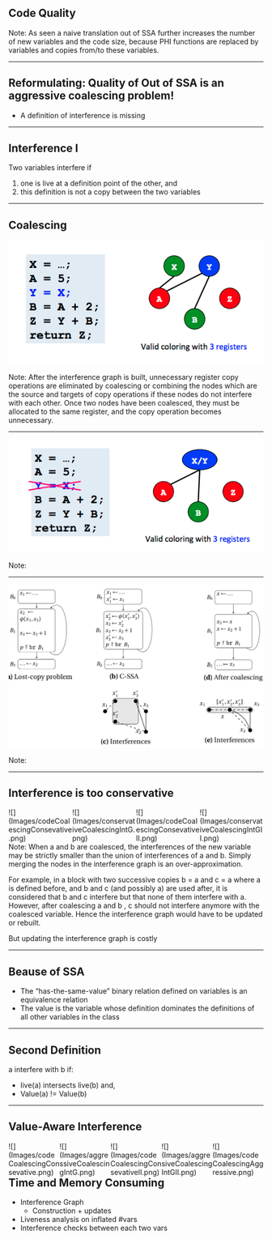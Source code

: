 ## Code Quality

Note:
As seen a naive translation out of SSA further increases the number of new variables and the code size, 
because PHI functions are replaced by variables and copies from/to these variables.

---

## Reformulating: Quality of Out of SSA is an aggressive **coalescing** problem! 

* A definition of interference is missing <!-- .element: class="fragment" -->

---

## Interference I

Two variables interfere if 
1. one is live at a definition point of the other, and 
2. this definition is not a copy between the two variables

---

## Coalescing

![](Images/notCoalescing.png) <!-- .element height="20%" width="85%" style="background:none; border:none; box-shadow:none;"-->

Note:
After the interference graph is built, unnecessary
register copy operations are eliminated by coalescing
or combining the nodes which are the source and targets
of copy operations if these nodes do not interfere with each other.
Once two nodes have been coalesced, they must be allocated to the same 
register, and the copy operation becomes unnecessary.

---

![](Images/Coalescing.png) <!-- .element height="20%" width="85%" style="background:none; border:none; box-shadow:none;"-->

Note:

---

![](Images/coalescingII.png) <!-- .element height="20%" width="85%" style="background:none; border:none; box-shadow:none;"-->

Note:

---

## Interference is too conservative
<div style="float: left; width: 25%">
![](Images/codeCoalescingConsevative.png) <!-- .element height="40%" style="background:none; border:none; box-shadow:none;"-->
</div> <!-- .element: class="fragment" -->
<div style="float: left; width: 25%">
![](Images/conservativeCoalescingIntG.png) <!-- .element height="30%" style="background:none; border:none; box-shadow:none;"-->
</div> <!-- .element: class="fragment" -->
<div style="float: left; width: 25%">
![](Images/codeCoalescingConsevativeII.png) <!-- .element height="40%" style="background:none; border:none; box-shadow:none;"-->
</div> <!-- .element: class="fragment" -->
<div style="float: left; width: 25%">
![](Images/conservativeCoalescingIntGII.png) <!-- .element height="10%" style="background:none; border:none; box-shadow:none;"-->
</div> <!-- .element: class="fragment" -->

Note:
When a and b are coalesced, the interferences of the new variable may be strictly smaller than the union of interferences of a and b. Simply merging the nodes in the interference graph is an over-approximation. 

For example, in a block with two successive copies b = a and c = a where a is defined before, and b and c (and possibly a) are used after, it is considered that b and c interfere but that none of them interfere with a. However, after coalescing a and b , c should not interfere anymore with the coalesced variable. Hence the interference graph would have to be updated or rebuilt.

But updating the interference graph is costly

---

## Beause of SSA

- The “has-the-same-value” binary relation defined on variables is an equivalence relation <!-- .element: class="fragment" -->
- The value is the variable whose definition dominates the definitions of all other variables in the class <!-- .element: class="fragment" -->

---

## Second Definition

a interfere with b if: 
- live(a) intersects live(b) and,
- Value(a) != Value(b)

---

## Value-Aware Interference

<div style="float: left; width: 20%">
![](Images/codeCoalescingConsevative.png) <!-- .element height="40%" style="background:none; border:none; box-shadow:none;"-->
</div> <!-- .element: class="fragment" -->
<div style="float: left; width: 20%">
![](Images/aggressiveCoalescingIntG.png) <!-- .element height="30%" style="background:none; border:none; box-shadow:none;"-->
</div> <!-- .element: class="fragment" -->
<div style="float: left; width: 20%">
![](Images/codeCoalescingConsevativeII.png) <!-- .element height="40%" style="background:none; border:none; box-shadow:none;"-->
</div> <!-- .element: class="fragment" -->
<div style="float: left; width: 20%">
![](Images/aggresiveCoalescingIntGII.png) <!-- .element height="10%" style="background:none; border:none; box-shadow:none;"-->
</div> <!-- .element: class="fragment" -->
<div style="float: left; width: 20%">
![](Images/codeCoalescingAggressive.png) <!-- .element height="10%" style="background:none; border:none; box-shadow:none;"-->
</div> <!-- .element: class="fragment" -->

---

## Time and Memory Consuming

- Interference Graph
    - Construction + updates
- Liveness analysis on inflated #vars
- Interference checks between each two vars     
